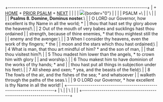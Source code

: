 +-----------------------------------------------------------------------+
| \+ [HOME](../index.html) + [PRIOR PSALM](Ps7.html) + [NEXT](Ps9.html) |
|                                                                       |
| ![](http://stats.superstats.com/b/ss/DAVIDMCMANNES/1){border="0"}     |
|                                                                       |
| PSALM +\                                                              |
| \                                                                     |
|                                                                       |
| **Psalms 8. Domine, Dominus noster.**\                                |
| O LORD our Governor, how excellent is thy Name in all the world; \*   |
| thou that hast set thy glory above the heavens!\                      |
| 2 Out of the mouth of very babes and sucklings hast thou ordained     |
| strength, because of thine enemies, \* that thou mightest still the   |
| enemy and the avenger.\                                               |
| 3 When I consider thy heavens, even the work of thy fingers; \* the   |
| moon and the stars which thou hast ordained;\                         |
| 4 What is man, that thou art mindful of him? \* and the son of man,   |
| that thou visitest him?\                                              |
| 5 Thou madest him lower than the angels, \* to crown him with glory   |
| and worship.\                                                         |
| 6 Thou makest him to have dominion of the works of thy hands; \* and  |
| thou hast put all things in subjection under his feet:\               |
| 7 All sheep and oxen; \* yea, and the beasts of the field;\           |
| 8 The fowls of the air, and the fishes of the sea; \* and whatsoever  |
| walketh through the paths of the seas.\                               |
| 9 O LORD our Governor, \* how excellent is thy Name in all the world! |
+-----------------------------------------------------------------------+
| \                                                                     |
| \                                                                     |
| [](http://www.episcopalnet.org/DBS/DOR.html)                          |
+-----------------------------------------------------------------------+
